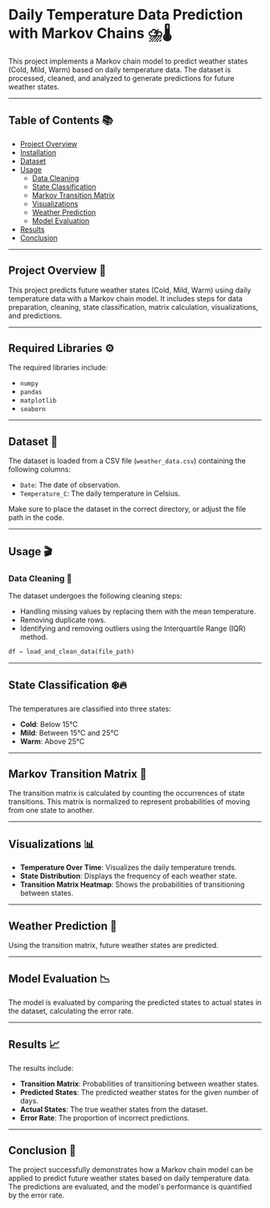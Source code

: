 # **Daily Temperature Data Prediction with Markov Chains** ⛈️🌡️

This project implements a Markov chain model to predict weather states (Cold, Mild, Warm) based on daily temperature data. The dataset is processed, cleaned, and analyzed to generate predictions for future weather states.

---

## **Table of Contents** 📚

- [Project Overview](#project-overview)
- [Installation](#installation)
- [Dataset](#dataset)
- [Usage](#usage)
  - [Data Cleaning](#data-cleaning)
  - [State Classification](#state-classification)
  - [Markov Transition Matrix](#markov-transition-matrix)
  - [Visualizations](#visualizations)
  - [Weather Prediction](#weather-prediction)
  - [Model Evaluation](#model-evaluation)
- [Results](#results)
- [Conclusion](#conclusion)

---

## **Project Overview** 📖

This project predicts future weather states (Cold, Mild, Warm) using daily temperature data with a Markov chain model. It includes steps for data preparation, cleaning, state classification, matrix calculation, visualizations, and predictions.

---

## **Required Libraries** ⚙️

The required libraries include:
- `numpy`
- `pandas`
- `matplotlib`
- `seaborn`

---

## **Dataset** 📑

The dataset is loaded from a CSV file (`weather_data.csv`) containing the following columns:
- `Date`: The date of observation.
- `Temperature_C`: The daily temperature in Celsius.

Make sure to place the dataset in the correct directory, or adjust the file path in the code.

---

## **Usage** 🎬

### **Data Cleaning** 🧹

The dataset undergoes the following cleaning steps:
- Handling missing values by replacing them with the mean temperature.
- Removing duplicate rows.
- Identifying and removing outliers using the Interquartile Range (IQR) method.

```python
df = load_and_clean_data(file_path)
```

---


## **State Classification** ❄️🔥

The temperatures are classified into three states:

- **Cold**: Below 15°C
- **Mild**: Between 15°C and 25°C
- **Warm**: Above 25°C

---

## **Markov Transition Matrix** 🧮

The transition matrix is calculated by counting the occurrences of state transitions. This matrix is normalized to represent probabilities of moving from one state to another.

---

## **Visualizations** 📊

- **Temperature Over Time**: Visualizes the daily temperature trends.
- **State Distribution**: Displays the frequency of each weather state.
- **Transition Matrix Heatmap**: Shows the probabilities of transitioning between states.

---

## **Weather Prediction** 🤖

Using the transition matrix, future weather states are predicted.

---

## **Model Evaluation** 📉

The model is evaluated by comparing the predicted states to actual states in the dataset, calculating the error rate.

---

## **Results** 📈

The results include:

- **Transition Matrix**: Probabilities of transitioning between weather states.
- **Predicted States**: The predicted weather states for the given number of days.
- **Actual States**: The true weather states from the dataset.
- **Error Rate**: The proportion of incorrect predictions.

---

## **Conclusion** 🎯

The project successfully demonstrates how a Markov chain model can be applied to predict future weather states based on daily temperature data. The predictions are evaluated, and the model's performance is quantified by the error rate.
